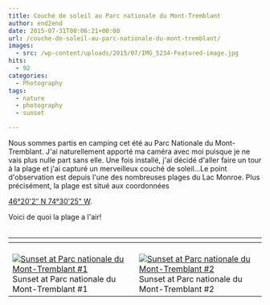 ```yaml
---
title: Couché de soleil au Parc nationale du Mont-Tremblant
author: end2end
date: 2015-07-31T00:06:21+00:00
url: /couche-de-soleil-au-parc-nationale-du-mont-tremblant/
images:
  - src: /wp-content/uploads/2015/07/IMG_5234-Featured-image.jpg
hits:
  - 92
categories:
  - Photography
tags:
  - nature
  - photography
  - sunset

---
```

Nous sommes partis en camping cet été au Parc Nationale du Mont-Tremblant. J'ai naturellement apporté ma caméra avec moi puisque je ne vais plus nulle part sans elle. Une fois installé, j'ai décidé d'aller faire un tour à la plage et j'ai capturé un merveilleux couché de soleil...<!--more-->Le point d'observation est depuis l'une des nombreuses plages du Lac Monroe. Plus précisément, la plage est situé aux coordonnées 

[46°20'2&#8243; N 74°30'25&quot; W](https://www.google.ca/maps/place/46°20'01.5"N+74°30'24.7"W/@46.333754,-74.506858,812m/).

Voici de quoi la plage a l'air!  
&nbsp;

| <!-- -->                                                                                                                                                                                                                                                                                                                      | <!-- -->                                                                                                                                                                                                                                                                                                                      |
|-------------------------------------------------------------------------------------------------------------------------------------------------------------------------------------------------------------------------------------------------------------------------------------------------------------------------------|-------------------------------------------------------------------------------------------------------------------------------------------------------------------------------------------------------------------------------------------------------------------------------------------------------------------------------|
| [<br /> ![Sunset at Parc nationale du Mont-Tremblant #1](http://www.end2endzone.com/wp-content/uploads/2015/07/IMG_5235_e2ez-672x448.jpg)<br /> ](https://www.flickr.com/photos/154618444@N05/37549401452/in/dateposted-public/ "Sunset at Parc nationale du Mont-Tremblant #1")Sunset at Parc nationale du Mont-Tremblant #1 | [<br /> ![Sunset at Parc nationale du Mont-Tremblant #2](http://www.end2endzone.com/wp-content/uploads/2015/07/IMG_5239_e2ez-672x448.jpg)<br /> ](https://www.flickr.com/photos/154618444@N05/23729083798/in/dateposted-public/ "Sunset at Parc nationale du Mont-Tremblant #2")Sunset at Parc nationale du Mont-Tremblant #2 |

